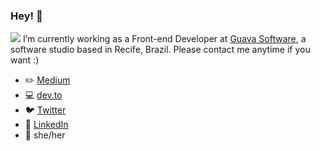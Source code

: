 ### Hey! :purple_heart:
![](https://komarev.com/ghpvc/?username=pcosv&color=purple)
I’m currently working as a Front-end Developer at [Guava Software](https://guava.software/), a software studio based in Recife, Brazil. Please contact me anytime if you want :)

- :pencil2: [Medium](https://medium.com/@paula_vaz)
- :computer: [dev.to](https://dev.to/pcosvaz)
- :bird: [Twitter](https://twitter.com/pcosv)
- :incoming_envelope: [LinkedIn](https://www.linkedin.com/in/paula-vaz/)
- :woman: she/her
